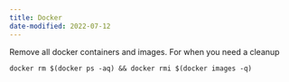 ```yaml
---
title: Docker
date-modified: 2022-07-12
---
```


Remove all docker containers and images. For when you need a cleanup

```shell
docker rm $(docker ps -aq) && docker rmi $(docker images -q)
```
